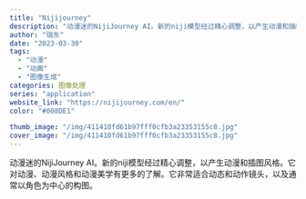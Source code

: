 ```yaml
---
title: "Nijijourney"
description: "动漫迷的NijiJourney AI。新的niji模型经过精心调整，以产生动漫和插图风格。它对动漫、动漫风格和动漫美学有"
author: "瑞东"
date: "2023-03-30"
tags:
  - "动漫"
  - "动画"
  - "图像生成"
categories: 图像处理
series: "application"
website_link: "https://nijijourney.com/en/"
color: "#008DE1"

thumb_image: "/img/411410fd61b97fff0cfb3a23353155c8.jpg"
cover_image: "/img/411410fd61b97fff0cfb3a23353155c8.jpg"
---
```


动漫迷的NijiJourney AI。新的niji模型经过精心调整，以产生动漫和插图风格。它对动漫、动漫风格和动漫美学有更多的了解。它非常适合动态和动作镜头，以及通常以角色为中心的构图。